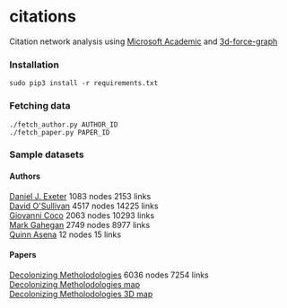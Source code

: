 # citations
Citation network analysis using [Microsoft Academic](https://www.microsoft.com/en-us/research/project/academic-knowledge/) and [3d-force-graph](https://github.com/vasturiano/3d-force-graph)

### Installation

`sudo pip3 install -r requirements.txt`  

### Fetching data

`./fetch_author.py AUTHOR_ID`  
`./fetch_paper.py PAPER_ID`  

### Sample datasets

#### Authors
[Daniel J. Exeter](https://uoa-eresearch.github.io/citations/?data=Dan) 1083 nodes 2153 links  
[David O'Sullivan](https://uoa-eresearch.github.io/citations/?data=David) 4517 nodes 14225 links  
[Giovanni Coco](https://uoa-eresearch.github.io/citations/?data=Giovanni) 2063 nodes 10293 links  
[Mark Gahegan](https://uoa-eresearch.github.io/citations/?data=Mark) 2749 nodes 8977 links  
[Quinn Asena](https://uoa-eresearch.github.io/citations/?data=Quinn) 12 nodes 15 links  

#### Papers
[Decolonizing Metholodologies](https://uoa-eresearch.github.io/citations/?data=Decolonizing_Methodologies) 6036 nodes 7254 links  
[Decolonizing Metholodologies map](https://uoa-eresearch.github.io/citations/Decolonizing_Methodologies/map.html)  
[Decolonizing Metholodologies 3D map](https://uoa-eresearch.github.io/citations/Decolonizing_Methodologies/map3D.html)  